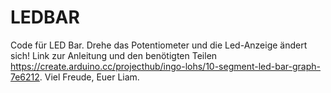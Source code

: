 # LEDBAR
Code für LED Bar.
Drehe das Potentiometer und die Led-Anzeige ändert sich!
Link zur Anleitung und den benötigten Teilen https://create.arduino.cc/projecthub/ingo-lohs/10-segment-led-bar-graph-7e6212.
Viel Freude,
Euer Liam.

